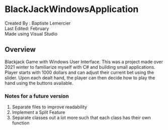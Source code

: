 # BlackJackWindowsApplication

Created By : Baptiste Lemercier  
Last Edited: February  
Made using Visual Studio

## Overview

Blackjack Game with Windows User Interface.
This was a project made over 2021 winter to familiarize myself with C# and building small applications.
Player starts with 1000 dollars and can adjust their current bet using the slider. Upon each dealt hand, the player can then decide how to play the hand using the buttons available.

### Notes for a future version  

1) Separate files to improve readability
2) Implement a Split Feature
3) Separate classes out a lot more such that each class has their own function
